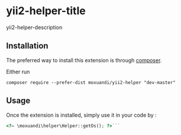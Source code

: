 yii2-helper-title
=================
yii2-helper-description

Installation
------------

The preferred way to install this extension is through [composer](http://getcomposer.org/download/).

Either run

```
composer require --prefer-dist moxuandi/yii2-helper "dev-master"
```



Usage
-----

Once the extension is installed, simply use it in your code by  :

```php
<?= \moxuandi\helper\Helper::getOs(); ?>```